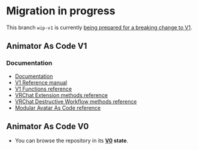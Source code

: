 Migration in progress
====

This branch `wip-v1` is currently [being prepared for a breaking change to V1](https://docs.hai-vr.dev/docs/products/animator-as-code/migrating-v0-to-v1).

## Animator As Code V1

### Documentation

- [Documentation](https://docs.hai-vr.dev/docs/products/animator-as-code)
- [V1 Reference manual](https://docs.hai-vr.dev/docs/products/animator-as-code/reference)
- [V1 Functions reference](https://docs.hai-vr.dev/docs/products/animator-as-code/functions/base)
- [VRChat Extension methods reference](https://docs.hai-vr.dev/docs/products/animator-as-code/functions/vrchat)
- [VRChat Destructive Workflow methods reference](https://docs.hai-vr.dev/docs/products/animator-as-code/functions/vrchat-destructive)
- [Modular Avatar As Code reference](https://docs.hai-vr.dev/docs/products/animator-as-code/functions/modular-avatar)

## Animator As Code V0

- You can browse the repository in its **[V0](https://github.com/hai-vr/av3-animator-as-code/tree/V1-2022-04) state**.